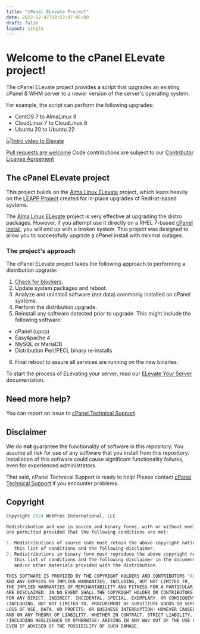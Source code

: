 ```yaml
---
title: "cPanel ELevate Project"
date: 2022-12-07T08:53:47-05:00
draft: false
layout: single
---
```


# Welcome to the cPanel ELevate project!

The cPanel ELevate project provides a script that upgrades an existing cPanel & WHM  server to a newer version of the server's operating system.

For example, the script can perform the following upgrades:

* CentOS 7 to AlmaLinux 8
* CloudLinux 7 to CloudLinux 8
* Ubuntu 20 to Ubuntu 22

[![Intro video to Elevate](elevate-video.png)](https://www.youtube.com/watch?v=Ag9-RneFqmc)

[Pull requests are welcome](https://github.com/cpanel/elevate/pulls)
Code contributions are subject to our [Contributor License Agreement](docs/cPanel-CLA.pdf)

## The cPanel ELevate project

This project builds on the [Alma Linux ELevate](https://wiki.almalinux.org/elevate/ELevate-quickstart-guide.html) project, which leans heavily on the [LEAPP Project](https://leapp.readthedocs.io/en/latest/) created for in-place upgrades of RedHat-based systems.

The [Alma Linux ELevate](https://wiki.almalinux.org/elevate/ELevate-quickstart-guide.html) project is very effective at upgrading the distro packages. However, if you attempt use it directly on a RHEL 7-based [cPanel install](https://cpanel.net/), you will end up with a broken system. This project was designed to allow you to successfully upgrade a cPanel install with minimal outages.

### The project's approach

The cPanel ELevate project takes the following approach to performing a distribution upgrade:

1. [Check for blockers](https://cpanel.github.io/elevate/blockers/).
2. Update system packages and reboot.
3. Analyze and uninstall software (not data) commonly installed on cPanel systems.
4. Perform the distribution upgrade.
5. Reinstall any software detected prior to upgrade. This might include the following software:
  * cPanel (upcp)
  * EasyApache 4
  * MySQL or MariaDB
  * Distribution Perl/PECL binary re-installs
6. Final reboot to assure all services are running on the new binaries.

To start the process of ELevating your server, read our [ELevate Your Server](/getting-started.md) documentation.

## Need more help?

You can report an issue to [cPanel Technical Support](https://docs.cpanel.net/knowledge-base/technical-support-services/how-to-open-a-technical-support-ticket/).

## Disclaimer

We do **not** guarantee the functionality of software in this repository. You assume all risk for use of any software that you install from this repository. Installation of this software could cause significant functionality failures, even for experienced administrators.

That said, cPanel Technical Support is ready to help!
Please contact [cPanel Technical Support](https://docs.cpanel.net/knowledge-base/technical-support-services/how-to-open-a-technical-support-ticket/) if you encounter problems.

## Copyright

```c
Copyright 2024 WebPros International, LLC

Redistribution and use in source and binary forms, with or without modification,
are permitted provided that the following conditions are met:

1. Redistributions of source code must retain the above copyright notice,
   this list of conditions and the following disclaimer.
2. Redistributions in binary form must reproduce the above copyright notice,
   this list of conditions and the following disclaimer in the documentation
   and/or other materials provided with the distribution.

THIS SOFTWARE IS PROVIDED BY THE COPYRIGHT HOLDERS AND CONTRIBUTORS "AS IS"
AND ANY EXPRESS OR IMPLIED WARRANTIES, INCLUDING, BUT NOT LIMITED TO,
THE IMPLIED WARRANTIES OF MERCHANTABILITY AND FITNESS FOR A PARTICULAR PURPOSE
ARE DISCLAIMED. IN NO EVENT SHALL THE COPYRIGHT HOLDER OR CONTRIBUTORS BE LIABLE
FOR ANY DIRECT, INDIRECT, INCIDENTAL, SPECIAL, EXEMPLARY, OR CONSEQUENTIAL DAMAGES
(INCLUDING, BUT NOT LIMITED TO, PROCUREMENT OF SUBSTITUTE GOODS OR SERVICES;
LOSS OF USE, DATA, OR PROFITS; OR BUSINESS INTERRUPTION) HOWEVER CAUSED
AND ON ANY THEORY OF LIABILITY, WHETHER IN CONTRACT, STRICT LIABILITY, OR TORT
(INCLUDING NEGLIGENCE OR OTHERWISE) ARISING IN ANY WAY OUT OF THE USE OF THIS SOFTWARE,
EVEN IF ADVISED OF THE POSSIBILITY OF SUCH DAMAGE.
```
